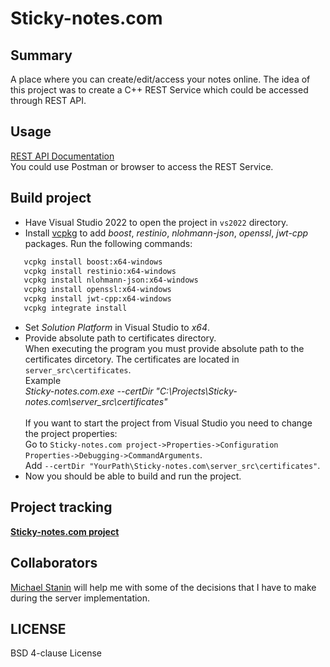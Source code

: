 # Sticky-notes.com 

## Summary
A place where you can create/edit/access your notes online.
The idea of this project was to create a C++ REST Service which could be accessed through REST API.

## Usage
[REST API Documentation](https://github.com/aivaraleksiev/Sticky-notes.com/blob/main/REST%20API%20documentation.md)<br>
You could use Postman or browser to access the REST Service.

## Build project

- Have Visual Studio 2022 to open the project in `vs2022` directory.
- Install [vcpkg](https://github.com/Microsoft/vcpkg) to add _boost_, _restinio_, _nlohmann-json_, _openssl_, _jwt-cpp_ packages. Run the following commands:
````sh
   vcpkg install boost:x64-windows
   vcpkg install restinio:x64-windows
   vcpkg install nlohmann-json:x64-windows
   vcpkg install openssl:x64-windows
   vcpkg install jwt-cpp:x64-windows
   vcpkg integrate install
````

- Set _Solution Platform_ in Visual Studio to _x64_. 
- Provide absolute path to certificates directory. <br>
  When executing the program you must provide absolute path to the certificates dircetory. The certificates are located in `server_src\certificates`.<br>
  Example<br>
  _Sticky-notes.com.exe --certDir "C:\Projects\Sticky-notes.com\server_src\certificates"_ <br><br>
  If you want to start the project from Visual Studio you need to change the project properties: <br>
  Go to `Sticky-notes.com project->Properties->Configuration Properties->Debugging->CommandArguments`.<br>
  Add `--certDir "YourPath\Sticky-notes.com\server_src\certificates"`.
- Now you should be able to build and run the project.

## Project tracking
[**Sticky-notes.com project**](https://github.com/aivaraleksiev/Sticky-notes.com/projects/1)

## Collaborators
[Michael Stanin](https://github.com/michael-stanin) will help me with some of the decisions that I have to make during the server implementation.

## LICENSE
BSD 4-clause License
